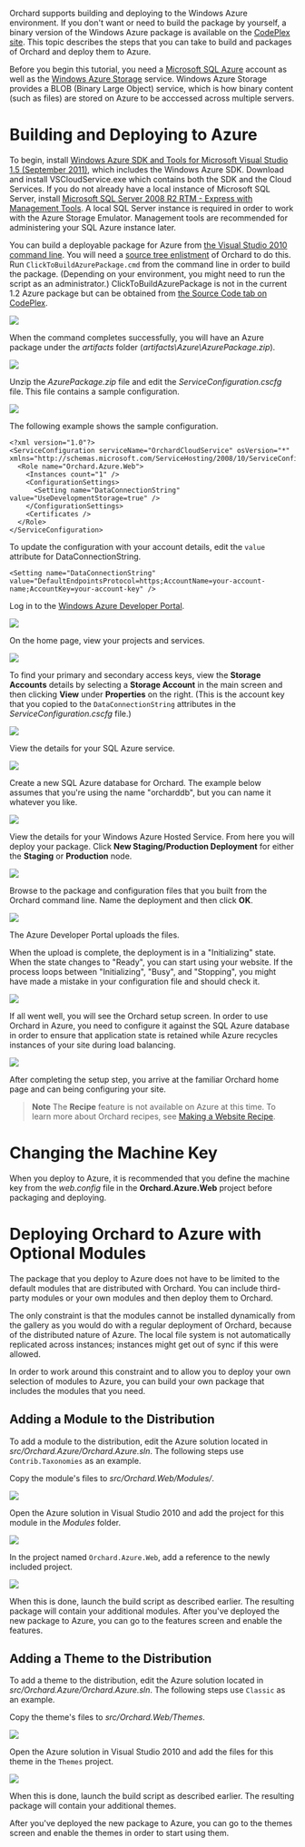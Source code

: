 Orchard supports building and deploying to the Windows Azure environment. If you don't want or need to build the package by yourself, a binary version of the Windows Azure package is available on the [CodePlex site](http://orchard.codeplex.com/releases/view/50197). This topic describes the steps that you can take to build and packages of Orchard and deploy them to Azure. 

Before you begin this tutorial, you need a [Microsoft SQL Azure](http://www.microsoft.com/en-us/sqlazure/default.aspx?WT.srch=1&WT.srch=1)  account as well as the [Windows Azure Storage](http://www.microsoft.com/windowsazure/storage/default.aspx) service. Windows Azure Storage provides a BLOB (Binary Large Object) service, which is how binary content (such as files) are stored on Azure to be acccessed across multiple servers.



# Building and Deploying to Azure
To begin, install [Windows Azure SDK and Tools for Microsoft Visual Studio 1.5 (September 2011)](http://www.microsoft.com/download/en/details.aspx?id=27577), 
which includes the Windows Azure SDK. Download and install VSCloudService.exe which contains both the SDK 
and the Cloud Services. If you do not already have a local instance of Microsoft SQL Server, install
[Microsoft SQL Server 2008 R2 RTM - Express with Management Tools](http://www.microsoft.com/downloads/en/details.aspx?familyId=967225EB-207B-4950-91DF-EEB5F35A80EE&amp;hash=CDEb%2fJRDkSXIcb5rEbkx2M7RlSbrPNqmx7hbB%2bWHG5DbEBxcq9rXHwK4JS2uDdtvAYo2C8xBh%2fnA7yzNC8xD8w%3d%3d). 
A local SQL Server instance is required in order to work with the Azure Storage Emulator. Management tools are 
recommended for administering your SQL Azure instance later.

You can build a deployable package for Azure from [the Visual Studio 2010 command line](http://msdn.microsoft.com/en-us/library/ms229859.aspx). You will need a [source tree enlistment](Setting-up-a-source-enlistment) of Orchard to do this. Run `ClickToBuildAzurePackage.cmd` from the command line in order to build the package. (Depending on your environment, you might need to run the script as an administrator.) ClickToBuildAzurePackage is not in the current 1.2 Azure package but can be obtained from [the Source Code tab on CodePlex](http://orchard.codeplex.com/SourceControl/list/changesets).

![](../Upload/screenshots_675/click_to_build_azure_package.png)

When the command completes successfully, you will have an Azure package under the _artifacts_ folder (_artifacts\Azure\AzurePackage.zip_).

![](../Upload/screenshots_675/click_to_build_azure_package_success.png)

Unzip the _AzurePackage.zip_ file and edit the _ServiceConfiguration.cscfg_ file. This file contains a sample configuration. 

![](../Upload/screenshots_675/azure_package.png)

The following example shows the sample configuration.

    <?xml version="1.0"?>
    <ServiceConfiguration serviceName="OrchardCloudService" osVersion="*"  xmlns="http://schemas.microsoft.com/ServiceHosting/2008/10/ServiceConfiguration">
      <Role name="Orchard.Azure.Web">
        <Instances count="1" />
        <ConfigurationSettings>
          <Setting name="DataConnectionString" value="UseDevelopmentStorage=true" />
        </ConfigurationSettings>
        <Certificates />
      </Role>
    </ServiceConfiguration>


To update the configuration with your account details, edit the `value` attribute for DataConnectionString. 

    <Setting name="DataConnectionString" value="DefaultEndpointsProtocol=https;AccountName=your-account-name;AccountKey=your-account-key" />


Log in to the [Windows Azure Developer Portal](http://msdn.microsoft.com/en-us/windowsazure/default.aspx).

![](../Upload/screenshots_675/developer_portal_login.png)

On the home page, view your projects and services.

![](../Attachments/Deploying-Orchard-to-Windows-Azure/developer_portal_home.png)

To find your primary and secondary access keys, view the **Storage Accounts** details by selecting a **Storage Account** in the main screen and then clicking **View** under **Properties** on the right. (This is the account key that you copied to the `DataConnectionString` attributes in the _ServiceConfiguration.cscfg_ file.)

![](../Attachments/Deploying-Orchard-to-Windows-Azure/developer_portal_storage.png)

View the details for your SQL Azure service. 

![](../Attachments/Deploying-Orchard-to-Windows-Azure/developer_portal_sqlazure.png)

Create a new SQL Azure database for Orchard. The example below assumes that you're using the name "orcharddb", but you can name it whatever you like.

![](../Attachments/Deploying-Orchard-to-Windows-Azure/sqlazure_create_db.png)

View the details for your Windows Azure Hosted Service. From here you will deploy your package. Click **New Staging/Production Deployment** for either the **Staging** or **Production** node.

![](../Attachments/Deploying-Orchard-to-Windows-Azure/developer_portal_deploy.png)

Browse to the package and configuration files that you built from the Orchard command line. Name the deployment and then click **OK**.

![](../Attachments/Deploying-Orchard-to-Windows-Azure/developer_portal_deploy2.png)

The Azure Developer Portal uploads the files.

When the upload is complete, the deployment is in a "Initializing" state. When the state changes to "Ready", you can start using your website. If the process loops between "Initializing", "Busy", and "Stopping", you might have made a mistake in your configuration file and should check it. 

![](../Attachments/Deploying-Orchard-to-Windows-Azure/developer_portal_deploy3.png)

If all went well, you will see the Orchard setup screen. In order to use Orchard in Azure, you need to configure it against the SQL Azure database in order to ensure that application state is retained while Azure recycles instances of your site during load balancing.

![](../Attachments/Deploying-Orchard-to-Windows-Azure/azure_setup.png)

After completing the setup step, you arrive at the familiar Orchard home page and can being configuring your site.

> **Note** The **Recipe** feature is not available on Azure at this time. To learn more about Orchard recipes, see [Making a Website Recipe](Making-a-Web-Site-Recipe).

# Changing the Machine Key
When you deploy to Azure, it is recommended that you define the machine key from the _web.config_ file in the **Orchard.Azure.Web** project before packaging and deploying.


# Deploying Orchard to Azure with Optional Modules
The package that you deploy to Azure does not have to be limited to the default modules that are distributed with Orchard. You can include third-party modules or your own modules and then deploy them to Orchard.

The only constraint is that the modules cannot be installed dynamically from the gallery as you would do with a regular deployment of Orchard, because of the distributed nature of Azure. The local file system is not automatically replicated across instances; instances might get out of sync if this were allowed. 

In order to work around this constraint and to allow you to deploy your own selection of modules to Azure, you can build your own package that includes the modules that you need.


## Adding a Module to the Distribution
To add a module to the distribution, edit the Azure solution located in _src/Orchard.Azure/Orchard.Azure.sln_. The following steps use `Contrib.Taxonomies` as an example.

Copy the module's files to _src/Orchard.Web/Modules/_. 

![](../Attachments/Deploying-Orchard-to-Windows-Azure/azure_module_source.png)

Open the Azure solution in Visual Studio 2010 and add the project for this module in the _Modules_ folder.

![](../Attachments/Deploying-Orchard-to-Windows-Azure/azure_module_solution.png)

In the project named `Orchard.Azure.Web`, add a reference to the newly included project. 

![](../Attachments/Deploying-Orchard-to-Windows-Azure/azure_module_project.png)

When this is done, launch the build script as described earlier. The resulting package will contain your additional modules. After you've deployed the new package to Azure, you can go to the features screen and enable the features.


## Adding a Theme to the Distribution
To add a theme to the distribution, edit the Azure solution located in _src/Orchard.Azure/Orchard.Azure.sln_. The following steps use `Classic` as an example.

Copy the theme's files to _src/Orchard.Web/Themes_. 

![](../Attachments/Deploying-Orchard-to-Windows-Azure/azure_theme_source.png)

Open the Azure solution in Visual Studio 2010 and add the files for this theme in the `Themes` project.

![](../Attachments/Deploying-Orchard-to-Windows-Azure/azure_theme_solution.png)

When this is done, launch the build script as described earlier. The resulting package will contain your additional themes. 

After you've deployed the new package to Azure, you can go to the themes screen and enable the themes in order to start using them. 
